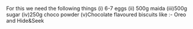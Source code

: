 For this we need the following things
(i) 6-7 eggs
(ii) 500g maida
(iii)500g sugar
(iv)250g choco powder
(v)Chocolate flavoured biscuits like :-
Oreo and Hide&Seek
